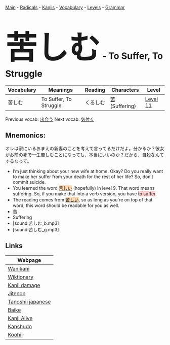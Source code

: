 <style> bigfont {font-size: 100px}</style>
[Main](../README.md) -
[Radicals](../radicals.md) -
[Kanjis](../kanjis.md) -
[Vocabulary](../vocabulary.md) -
[Levels](../levels.md) -
[Grammar](../grammar.md)
# <bigfont> 苦しむ</bigfont> - To Suffer, To Struggle 

| Vocabulary | Meanings | Reading | Characters | Level |
| --- | --- | --- | --- | --- |
| 苦しむ | To Suffer, To Struggle | くるしむ |  [苦](../kanjis/苦.md) (Suffering) | [Level 11](../levels/wk_level11.md) |

Previous vocab: [出会う](出会う.md) Next vocab: [気付く](気付く.md) 

## Mnemonics:
オレは家にいるおまえの新妻のことを考えて言ってるだけだよ。分かるか？彼女がお前の死で一生苦しむことになっても、本当にいいのか？だから、自殺なんてするなって。
* I’m just thinking about your new wife at home. Okay? Do you really want to make her suffer from your death for the rest of her life? So, don’t commit suicide.
* You learned the word <span style="background-color:#fed8b1"> [苦しい](https://jisho.org/search/苦しい)</span> (hopefully) in level 9. That word means suffering. So, if you make that into a verb version, you have <span style="background-color:#ffcccb"> to suffer</span>.
* The reading comes from <span style="background-color:#fed8b1"> [苦しい](https://jisho.org/search/苦しい)</span>, so as long as you're on top of that word, this word should be readable for you as well.
* 苦
* Suffering
* [sound:苦しむ_b.mp3]
* [sound:苦しむ_g.mp3]


## Links 

| Webpage |
| --- |
| [Wanikani          ](https://www.wanikani.com/kanji/苦しむ) |
| [Wiktionary        ](https://en.wiktionary.org/wiki/苦しむ) |
| [Kanji damage      ](http://www.kanjidamage.com/kanji/search?utf8=✓&q=苦しむ) |
| [Jitenon           ](https://jitenon.com/kanji/苦しむ) |
| [Tanoshii japanese ](https://www.tanoshiijapanese.com/dictionary/kanji.cfm?k=苦しむ) |
| [Baike             ](https://baike.baidu.com/item/苦しむ) |
| [Kanji Alive       ](https://app.kanjialive.com/苦しむ) |
| [Kanshudo          ](https://www.kanshudo.com/searchmn?q=苦しむ) |
| [Koohii            ](https://kanji.koohii.com/study/kanji/苦しむ) |
